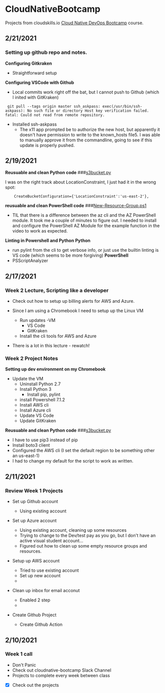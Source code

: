 # CloudNativeBootcamp

Projects from cloudskills.io [Cloud Native DevOps Bootcamp](https://portal.cloudskills.io/products/cloud-native-devops-bootcamp/) course. 
## 2/21/2021
### Setting up github repo and notes.

**Configuring Gitkraken**
- Straightforward setup

**Configuring VSCode with Github**
- Local commits work right off the bat, but I cannot push to Github (which I inited with GitKraken)
```
 git pull --tags origin master ssh_askpass: exec(/usr/bin/ssh-askpass): No such file or directory Host key verification failed. fatal: Could not read from remote repository.
 ```
- Installed ssh-askpass
  - The x11 app prompted be to authorize the new host, but apparently it doesn't have permission to write to the known_hosts file5. I was able to manually approve it from the commandline, going to see if this update is properly pushed. 

## 2/19/2021
**Reusuable and clean Python code**
###[s3bucket.py](s3bucket.py)

I was on the right track about LocationConstraint, I just had it in the wrong spot:

```    CreateBucketConfiguration={'LocationConstraint':'us-east-2'},```

**reusuable and clean PowerShell code**
###[New-Resource-Group.ps1](New-Resource-Group.ps1)

- TIL that there is a difference between the az cli and the AZ PowerShell module. It took me a couple of minutes to figure out. I needed to install and configure the PowerShell AZ Module for the example function in the video to work as expected.

**Linting in Powershell and Python**
**Python**
 - run pylint from the cli to get verbose info, or just use the builtin linting is VS code (which seems to be more forgiving)
**PowerShell**
- PSScriptAnalyzer
## 2/17/2021
### Week 2 Lecture, Scripting like a developer

- Check out how to setup up billing alerts for AWS and Azure.

- Since I am using a Chromebook I need to setup up the Linux VM
  - Run updates
    -VM
    - VS Code
    - GitKraken
  - Install the cli tools for AWS and Azure

- There is a lot in this lecture - rewatch!

### Week 2 Project Notes
**Setting up dev environment on my Chromebook**
- Update the VM
  - Uninstall Python 2.7
  - Install Python 3
    - Install pip, pylint
  - install Powershell 7.1.2
  - Install AWS cli
  - Install Azure cli
  - Update VS Code
  - Update GitKraken

**Reusuable and clean Python code**
###[s3bucket.py](s3bucket.py)

- I have to use pip3 instead of pip
- Install boto3 client
- Configured the AWS cli (I set the default region to be something other an us-east-1)
- I had to change my default for the script to work as written.



## 2/11/2021
### Review Week 1 Projects

- Set up Github account
  - Using existing account
  
- Set up Azure account
  - Using existing account, cleaning up some resources 
  - Trying to change to the Dev/test pay as you go, but I don't have an active visual student account...
  - Figured out how to clean up some empty resource groups and resources.

- Setup up AWS account
  - Tried to use existing account
  - Set up new account 
  -
- Clean up inbox for email acconut 
  - Enabled 2 step
  - 
- Create Github Project
  - Create Github Action


## 2/10/2021
### Week 1 call
- Don't Panic
- Check out cloudnative-bootcamp Slack Channel 
- Projects to complete every week between class
- [x] Check out the projects
